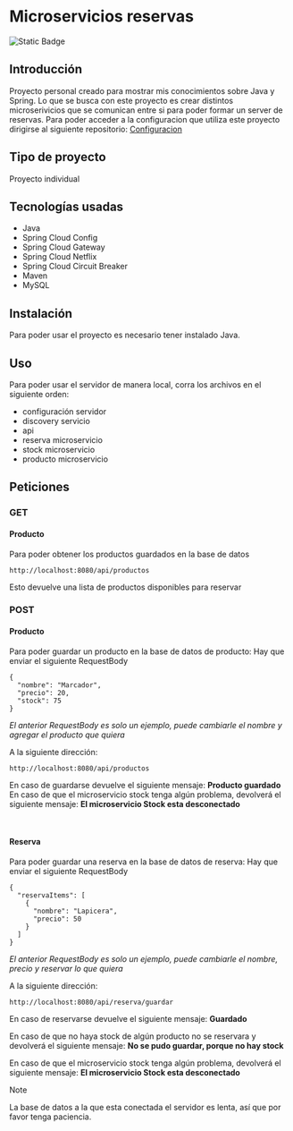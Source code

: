 # Microservicios reservas

![Static Badge](https://img.shields.io/badge/Estado%20-%20Terminado%20-%20green)


## Introducción
Proyecto personal creado para mostrar mis conocimientos sobre Java y Spring.
Lo que se busca con este proyecto es crear distintos microserivicios que se comunican
entre si para poder formar un server de reservas.
Para poder acceder a la configuracion que utiliza este proyecto dirigirse al siguiente
repositorio: 
<a href="https://github.com/MatiasRueda/Microservicio_reservas_configuracion">Configuracion</a>

## Tipo de proyecto
Proyecto individual

## Tecnologías usadas
- Java
- Spring Cloud Config
- Spring Cloud Gateway
- Spring Cloud Netflix
- Spring Cloud Circuit Breaker
- Maven
- MySQL

## Instalación 
Para poder usar el proyecto es necesario tener instalado Java.

## Uso
Para poder usar el servidor de manera local, corra los archivos en el siguiente orden:
- configuración servidor
- discovery servicio
- api
- reserva microservicio
- stock microservicio
- producto microservicio

## Peticiones
### GET
#### Producto
Para poder obtener los productos guardados en la base de datos
```
http://localhost:8080/api/productos
```
Esto devuelve una lista de productos disponibles para reservar

### POST

#### Producto
Para poder guardar un producto en la base de datos de producto:
Hay que enviar el siguiente RequestBody 
```
{
  "nombre": "Marcador",
  "precio": 20,
  "stock": 75
}
```
_El anterior RequestBody es solo un ejemplo, puede cambiarle el nombre y agregar el producto que quiera_ 

A la siguiente dirección:
```
http://localhost:8080/api/productos
```


En caso de guardarse devuelve el siguiente mensaje:
**Producto guardado**
En caso de que el microservicio stock tenga algún problema, devolverá el siguiente mensaje:
**El microservicio Stock esta desconectado**

<br>

#### Reserva
Para poder guardar una reserva en la base de datos de reserva:
Hay que enviar el siguiente RequestBody 
```
{
  "reservaItems": [
    {
      "nombre": "Lapicera",
      "precio": 50
    }  
  ]
}
```
_El anterior RequestBody es solo un ejemplo, puede cambiarle el nombre, precio y reservar lo que quiera_ 

A la siguiente dirección:
```
http://localhost:8080/api/reserva/guardar
```
En caso de reservarse devuelve el siguiente mensaje:
**Guardado**

En caso de que no haya stock de algún producto no se reservara y devolverá el siguiente mensaje:
**No se pudo guardar, porque no hay stock**

En caso de que el microservicio stock tenga algún problema, devolverá el siguiente mensaje:
**El microservicio Stock esta desconectado**


> [!NOTE]
> La base de datos a la que esta conectada el servidor es lenta, así que por favor tenga paciencia.
